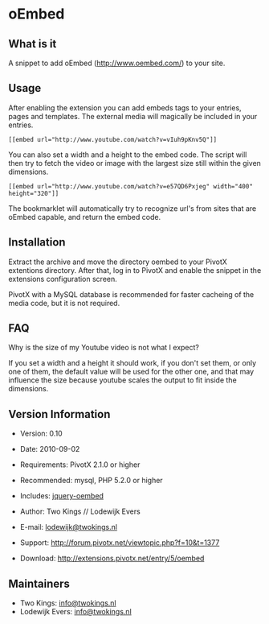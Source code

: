 oEmbed
======

What is it
----------
A snippet to add oEmbed (<a href="http://www.oembed.com/" target="_blank">http://www.oembed.com/</a>) to your site.

Usage
-----
After enabling the extension you can add embeds tags to your entries, pages and templates. The external media will magically be included in your entries.

	[[embed url="http://www.youtube.com/watch?v=vIuh9pKnv5Q"]]

You can also set a width and a height to the embed code. The script will then try to fetch the video or image with the largest size still within the given dimensions.

	[[embed url="http://www.youtube.com/watch?v=e57QD6Pxjeg" width="400" height="320"]]

The bookmarklet will automatically try to recognize url's from sites that are oEmbed capable, and return the embed code.

Installation
------------
Extract the archive and move the directory oembed to your PivotX extentions directory. After that, log in to PivotX and enable the snippet in the extensions configuration screen.

PivotX with a MySQL database is recommended for faster cacheing of the media code, but it is not required.

FAQ
---
Why is the size of my Youtube video is not what I expect?

If you set a width and a height it should work, if you don't set them, or only one of them, the default value will be used for the other one, and that may influence the size because youtube scales the output to fit inside the dimensions.


Version Information
-------------------
  * Version: 0.10
  * Date: 2010-09-02
  * Requirements: PivotX 2.1.0 or higher
  * Recommended: mysql, PHP 5.2.0 or higher
  * Includes: <a href="http://code.google.com/p/jquery-oembed/">jquery-oembed</a>

  * Author: Two Kings // Lodewijk Evers
  * E-mail: <a href="mailto:lodewijk@twokings.nl">lodewijk@twokings.nl</a>
  * Support: <a href="http://forum.pivotx.net/viewtopic.php?f=10&t=1377">http://forum.pivotx.net/viewtopic.php?f=10&t=1377</a>
  * Download: <a href="http://extensions.pivotx.net/entry/5/oembed">http://extensions.pivotx.net/entry/5/oembed</a>

Maintainers
-----------
  * Two Kings: <a href="mailto:info@twokings.nl">info@twokings.nl</a>
  * Lodewijk Evers: <a href="mailto:lodewijk@twokings.nl">info@twokings.nl</a>
